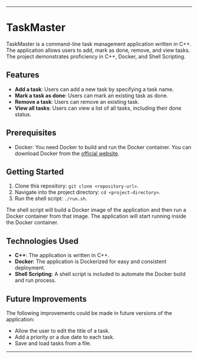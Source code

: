 ---

# TaskMaster

TaskMaster is a command-line task management application written in C++. The application allows users to add, mark as done, remove, and view tasks. The project demonstrates proficiency in C++, Docker, and Shell Scripting.

## Features

- **Add a task**: Users can add a new task by specifying a task name.
- **Mark a task as done**: Users can mark an existing task as done.
- **Remove a task**: Users can remove an existing task.
- **View all tasks**: Users can view a list of all tasks, including their done status.

## Prerequisites

- Docker: You need Docker to build and run the Docker container. You can download Docker from the [official website](https://www.docker.com/products/docker-desktop).

## Getting Started

1. Clone this repository: `git clone <repository-url>`.
2. Navigate into the project directory: `cd <project-directory>`.
3. Run the shell script: `./run.sh`.

The shell script will build a Docker image of the application and then run a Docker container from that image. The application will start running inside the Docker container.

## Technologies Used

- **C++**: The application is written in C++.
- **Docker**: The application is Dockerized for easy and consistent deployment.
- **Shell Scripting**: A shell script is included to automate the Docker build and run process.

## Future Improvements

The following improvements could be made in future versions of the application:

- Allow the user to edit the title of a task.
- Add a priority or a due date to each task.
- Save and load tasks from a file.

---